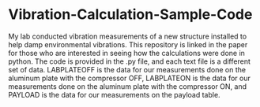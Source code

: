 # Vibration-Calculation-Sample-Code
My lab conducted vibration measurements of a new structure installed to help damp environmental vibrations. This repository is linked in the paper for those who are interested in seeing how the calculations were done in python. The code is provided in the .py file, and each text file is a different set of data. LABPLATEOFF is the data for our measurements done on the aluminum plate with the compressor OFF, LABPLATEON is the data for our measurements done on the aluminum plate with the compressor ON, and PAYLOAD is the data for our measurements on the payload table.
